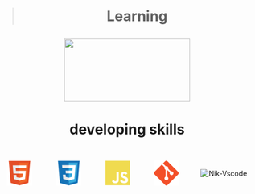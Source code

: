 > # <p align="center"> Learning </p>

<p align="center"> 
<img src= "https://github.com/samuelsam8/samuelsam8/blob/main/dormrm.gif" align="center" width="250" height="125"/> </img>
</p>

# <p align="center"> developing skills </p>
     
<div style="display: inline_block" align="center" ><br>
 
   <img align="center" alt="Nik-HTML" height="50" width="50" src="https://raw.githubusercontent.com/devicons/devicon/master/icons/html5/html5-original.svg">
  &nbsp;&nbsp;&nbsp;&nbsp;&nbsp;&nbsp;&nbsp;&nbsp;&nbsp;&nbsp;
   <img align="center" alt="Nik-CSS" height="50" width="50" src="https://raw.githubusercontent.com/devicons/devicon/master/icons/css3/css3-original.svg">
  &nbsp;&nbsp;&nbsp;&nbsp;&nbsp;&nbsp;&nbsp;&nbsp;&nbsp;&nbsp;
   <img align="center" alt="Nik-Js" height="50" width="50" src="https://raw.githubusercontent.com/devicons/devicon/master/icons/javascript/javascript-plain.svg">
  &nbsp;&nbsp;&nbsp;&nbsp;&nbsp;&nbsp;&nbsp;&nbsp;&nbsp;&nbsp;
 
  <img align="center" alt="Nik-Git" height="50" width="50" src="https://raw.githubusercontent.com/devicons/devicon/master/icons/git/git-original.svg">
  &nbsp;&nbsp;&nbsp;&nbsp;&nbsp;&nbsp;&nbsp;&nbsp;&nbsp;
    <img align="center" alt="Nik-Vscode" height="50" width="50" src="https://cdn.jsdelivr.net/gh/devicons/devicon/icons/vscode/vscode-original.svg">
  &nbsp;&nbsp;&nbsp;&nbsp;&nbsp;&nbsp;&nbsp;&nbsp;&nbsp;
  
  
</div>
